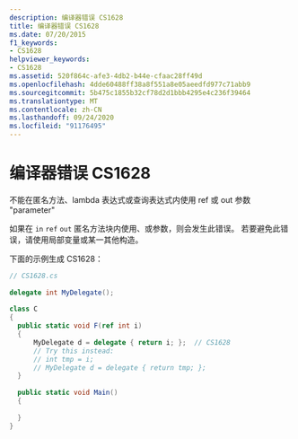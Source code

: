 ```yaml
---
description: 编译器错误 CS1628
title: 编译器错误 CS1628
ms.date: 07/20/2015
f1_keywords:
- CS1628
helpviewer_keywords:
- CS1628
ms.assetid: 520f864c-afe3-4db2-b44e-cfaac28ff49d
ms.openlocfilehash: 4dde60488ff38a8f551a8e05aeedfd977c71abb9
ms.sourcegitcommit: 5b475c1855b32cf78d2d1bbb4295e4c236f39464
ms.translationtype: MT
ms.contentlocale: zh-CN
ms.lasthandoff: 09/24/2020
ms.locfileid: "91176495"
---
```

# <a name="compiler-error-cs1628"></a>编译器错误 CS1628

不能在匿名方法、lambda 表达式或查询表达式内使用 ref 或 out 参数 "parameter"  
  
 如果在 `in` `ref` `out` 匿名方法块内使用、或参数，则会发生此错误。 若要避免此错误，请使用局部变量或某一其他构造。  
  
 下面的示例生成 CS1628：  
  
```csharp  
// CS1628.cs  
  
delegate int MyDelegate();  
  
class C  
{  
  public static void F(ref int i)  
  {  
      MyDelegate d = delegate { return i; };  // CS1628  
      // Try this instead:  
      // int tmp = i;  
      // MyDelegate d = delegate { return tmp; };  
  }  
  
  public static void Main()  
  {  
  
  }  
}  
```
